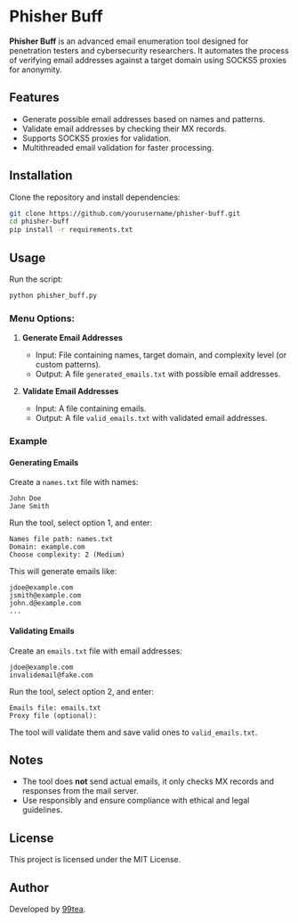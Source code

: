 # Phisher Buff

**Phisher Buff** is an advanced email enumeration tool designed for penetration testers and cybersecurity researchers. It automates the process of verifying email addresses against a target domain using SOCKS5 proxies for anonymity.


## Features

- Generate possible email addresses based on names and patterns.
- Validate email addresses by checking their MX records.
- Supports SOCKS5 proxies for validation.
- Multithreaded email validation for faster processing.

## Installation

Clone the repository and install dependencies:

```bash
git clone https://github.com/yourusername/phisher-buff.git
cd phisher-buff
pip install -r requirements.txt
```

## Usage

Run the script:

```bash
python phisher_buff.py
```

### Menu Options:

1. **Generate Email Addresses**
   - Input: File containing names, target domain, and complexity level (or custom patterns).
   - Output: A file `generated_emails.txt` with possible email addresses.

2. **Validate Email Addresses**
   - Input: A file containing emails.
   - Output: A file `valid_emails.txt` with validated email addresses.

### Example

#### Generating Emails

Create a `names.txt` file with names:
```
John Doe
Jane Smith
```

Run the tool, select option 1, and enter:
```
Names file path: names.txt
Domain: example.com
Choose complexity: 2 (Medium)
```
This will generate emails like:
```
jdoe@example.com
jsmith@example.com
john.d@example.com
...
```

#### Validating Emails

Create an `emails.txt` file with email addresses:
```
jdoe@example.com
invalidemail@fake.com
```

Run the tool, select option 2, and enter:
```
Emails file: emails.txt
Proxy file (optional):
```
The tool will validate them and save valid ones to `valid_emails.txt`.

## Notes

- The tool does **not** send actual emails, it only checks MX records and responses from the mail server.
- Use responsibly and ensure compliance with ethical and legal guidelines.

## License

This project is licensed under the MIT License.

## Author

Developed by [99tea](https://github.com/yourusername).

